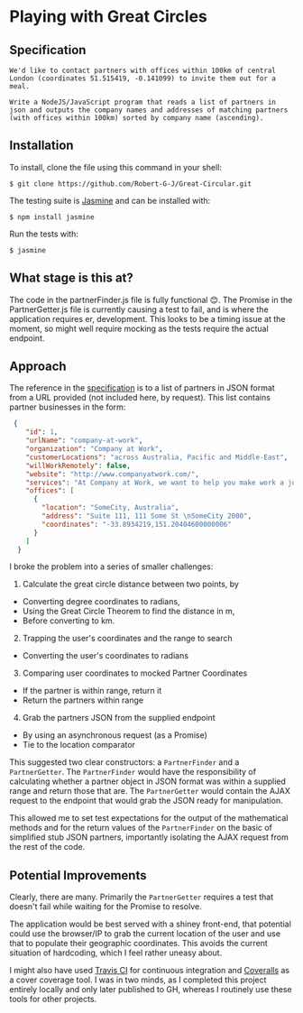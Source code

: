 # Playing with Great Circles

## Specification
```
We'd like to contact partners with offices within 100km of central London (coordinates 51.515419, -0.141099) to invite them out for a meal.

Write a NodeJS/JavaScript program that reads a list of partners in json and outputs the company names and addresses of matching partners (with offices within 100km) sorted by company name (ascending).
```

## Installation
To install, clone the file using this command in your shell:
```
$ git clone https://github.com/Robert-G-J/Great-Circular.git
```
The testing suite is [Jasmine](https://jasmine.github.io) and can be installed with:
```
$ npm install jasmine
```
Run the tests with:
```
$ jasmine
```

## What stage is this at?
The code in the partnerFinder.js file is fully functional 😊. The Promise in the PartnerGetter.js file is currently causing a test to fail, and is where the application requires er, development. This looks to be a timing issue at the moment, so might well require mocking as the tests require the actual endpoint.

## Approach
The reference in the [specification](#Specification) is to a list of partners in JSON format from a URL provided (not included here, by request). This list contains partner businesses in the form:
```json
 {
    "id": 1,
    "urlName": "company-at-work",
    "organization": "Company at Work",
    "customerLocations": "across Australia, Pacific and Middle-East",
    "willWorkRemotely": false,
    "website": "http://www.companyatwork.com/",
    "services": "At Company at Work, we want to help you make work a joy for your employees and you! We specialize in leadership development, talent management and career coaching.",
    "offices": [
      {
        "location": "SomeCity, Australia",
        "address": "Suite 111, 111 Some St \nSomeCity 2000",
        "coordinates": "-33.8934219,151.20404600000006"
      }
    ]
  }
```

I broke the problem into a series of smaller challenges:
1. Calculate the great circle distance between two points, by
  - Converting degree coordinates to radians,
  - Using the Great Circle Theorem to find the distance in m,
  - Before converting to km.

2. Trapping the user's coordinates and the range to search
  - Converting the user's coordinates to radians

3. Comparing user coordinates to mocked Partner Coordinates
  - If the partner is within range, return it
  - Return the partners within range

4. Grab the partners JSON from the supplied endpoint
  - By using an asynchronous request (as a Promise)
  - Tie to the location comparator

This suggested two clear constructors: a `PartnerFinder` and a `PartnerGetter`. The `PartnerFinder` would have the responsibility of calculating whether a partner object in JSON format was within a supplied range and return those that are. The `PartnerGetter` would contain the AJAX request to the endpoint that would grab the JSON ready for manipulation.

This allowed me to set test expectations for the output of the mathematical methods and for the return values of the `PartnerFinder` on the basic of simplified stub JSON partners, importantly isolating the AJAX request from the rest of the code.

## Potential Improvements
Clearly, there are many. Primarily the `PartnerGetter` requires a test that doesn't fail while waiting for the Promise to resolve. 

The application would be best served with a shiney front-end, that potential could use the browser/IP to grab the current location of the user and use that to populate their geographic coordinates. This avoids the current situation of hardcoding, which I feel rather uneasy about.

I might also have used [Travis CI](https://travis-ci.org) for continuous integration and [Coveralls](https://coveralls.io) as a cover coverage tool. I was in two minds, as I completed this project entirely locally and only later published to GH, whereas I routinely use these tools for other projects.
